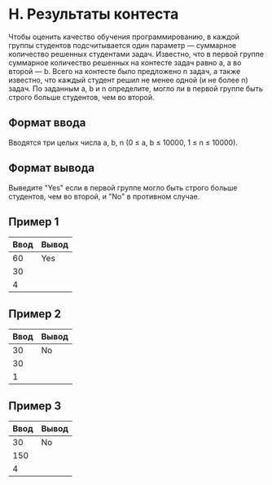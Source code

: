 # **H. Результаты контеста**

Чтобы оценить качество обучения программированию, в каждой группы студентов подсчитывается один параметр — суммарное количество решенных студентами задач. Известно, что в первой группе суммарное количество решенных на контесте задач равно a, а во второй — b. Всего на контесте было предложено n задач, а также известно, что каждый студент решил не менее одной (и не более n) задач. По заданным a, b и n определите, могло ли в первой группе быть строго больше студентов, чем во второй.
## **Формат ввода**

Вводятся три целых числа a, b, n (0 ≤ a, b ≤ 10000, 1 ≤ n ≤ 10000).
## **Формат вывода**

Выведите "Yes" если в первой группе могло быть строго больше студентов, чем во второй, и "No" в противном случае.
## **Пример 1**
|**Ввод**	|**Вывод**|
|---|---|
|60|Yes|
|30||
|4||

## **Пример 2**
|**Ввод**	|**Вывод**|
|---|---|
|30|No|
|30||
|1||

## **Пример 3**
|**Ввод**	|**Вывод**|
|---|---|
|30|No|
|150||
|4||